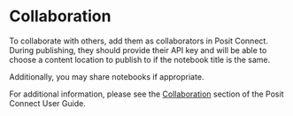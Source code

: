 # Collaboration

To collaborate with others, add them as collaborators in Posit Connect. During
publishing, they should provide their API key and will be able to choose a
content location to publish to if the notebook title is the same.

Additionally, you may share notebooks if appropriate.

For additional information, please see the [Collaboration](https://docs.posit.co/connect/user/publishing/#publishing-collaboration) section of the Posit Connect User Guide.
